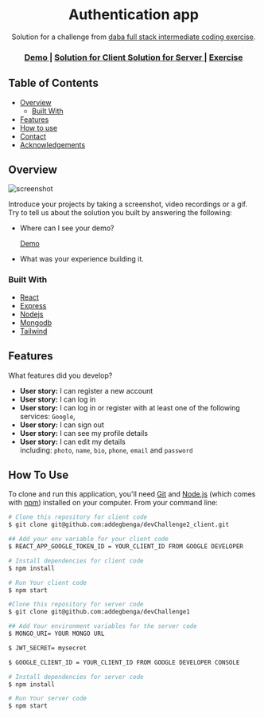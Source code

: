 <!-- Please update value in the {}  -->

<h1 align="center">Authentication app</h1>

<div align="center">
   Solution for a challenge from  <a href="https://investondaba.notion.site/Fullstack-Intermediate-Test-bffec121436f45ebac844fda2aa747ca" target="_blank">daba full stack intermediate coding exercise</a>.
</div>

<div align="center">
  <h3>
    <a href="https://myprofile007.netlify.app">
      Demo
    </a>
    <span> | </span>
    <a href="https://github.com/addegbenga/devChallenge2_client">
      Solution for Client
    </a>
    <a href="https://github.com/addegbenga/devChallenge1">
      Solution for Server
    </a>
    <span> | </span>
    <a href="https://investondaba.notion.site/Fullstack-Intermediate-Test-bffec121436f45ebac844fda2aa747ca">
      Exercise
    </a>
  </h3>
</div>

<!-- TABLE OF CONTENTS -->

## Table of Contents

- [Overview](#overview)
  - [Built With](#built-with)
- [Features](#features)
- [How to use](#how-to-use)
- [Contact](#contact)
- [Acknowledgements](#acknowledgements)

<!-- OVERVIEW -->

## Overview

![screenshot](https://raw.githubusercontent.com/addegbenga/devChallenge2/main/public/authshot.png?raw=true")

Introduce your projects by taking a screenshot, video recordings or a gif. Try to tell us about the solution you built by answering the following:

- Where can I see your demo?

    <a href="https://myprofile007.netlify.app">
      Demo
    </a>

- What was your experience building it.



### Built With

<!-- This section should list any major frameworks that you built your project using. Here are a few examples.-->

- [React](https://reactjs.org/)
- [Express](https://expressjs.com/)
- [Nodejs](https://nodejs.org/en/)
- [Mongodb](https://www.mongodb.com/)
- [Tailwind](https://tailwindcss.com/)

## Features

<!-- List the features of your application or follow the template. Don't share the figma file here :) -->

What features did you develop?

- **User story:** I can register a new account
- **User story:** I can log in
- **User story:** I can log in or register with at least one of the following services: `Google`, 
- **User story:** I can sign out
- **User story:** I can see my profile details
- **User story:** I can edit my details including: `photo`, `name`, `bio`, `phone`, `email` and `password`

## How To Use

<!-- Example: -->

To clone and run this application, you'll need [Git](https://git-scm.com) and [Node.js](https://nodejs.org/en/download/) (which comes with [npm](http://npmjs.com)) installed on your computer. From your command line:

```bash
# Clone this repository for client code
$ git clone git@github.com:addegbenga/devChallenge2_client.git

## Add your env variable for your client code
$ REACT_APP_GOOGLE_TOKEN_ID = YOUR_CLIENT_ID FROM GOOGLE DEVELOPER 

# Install dependencies for client code
$ npm install

# Run Your client code
$ npm start

#Clone this repository for server code
$ git clone git@github.com:addegbenga/devChallenge1

## Add Your environment variables for the server code
$ MONGO_URI= YOUR MONGO URL

$ JWT_SECRET= mysecret

$ GOOGLE_CLIENT_ID = YOUR_CLIENT_ID FROM GOOGLE DEVELOPER CONSOLE

# Install dependencies for server code
$ npm install

# Run Your server code
$ npm start
```
